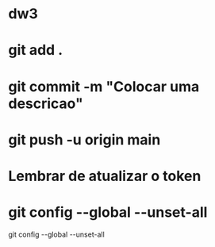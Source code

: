# dw3

# git add .
# git commit -m "Colocar uma descricao"
# git push -u origin main

# Lembrar de atualizar o token

# git config --global --unset-all

git config --global --unset-all

